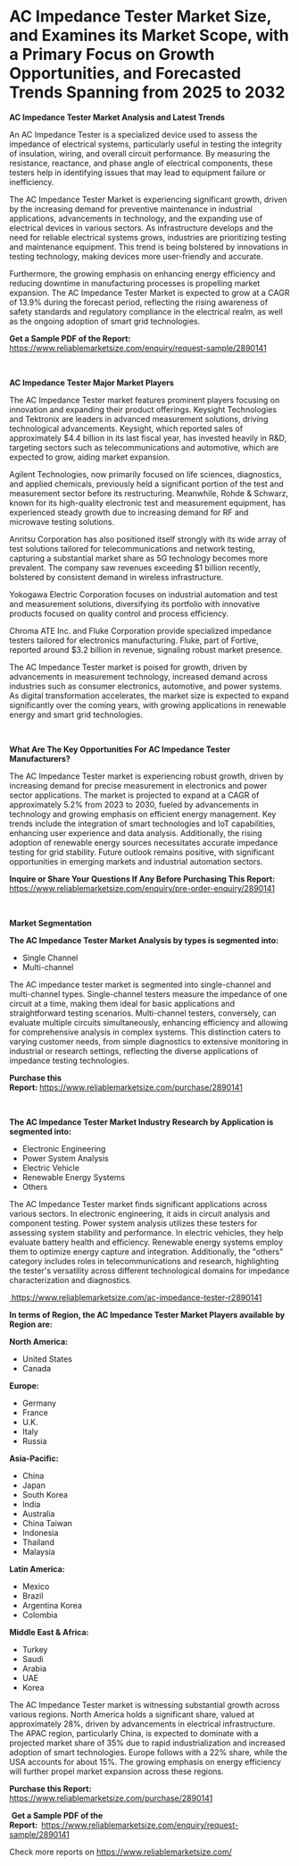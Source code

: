 <p><h1>AC Impedance Tester Market Size, and Examines its Market Scope, with a Primary Focus on Growth Opportunities, and Forecasted Trends Spanning from 2025 to 2032</h1></p><p><strong>AC Impedance Tester Market Analysis and Latest Trends</strong></p>
<p><p>An AC Impedance Tester is a specialized device used to assess the impedance of electrical systems, particularly useful in testing the integrity of insulation, wiring, and overall circuit performance. By measuring the resistance, reactance, and phase angle of electrical components, these testers help in identifying issues that may lead to equipment failure or inefficiency. </p><p>The AC Impedance Tester Market is experiencing significant growth, driven by the increasing demand for preventive maintenance in industrial applications, advancements in technology, and the expanding use of electrical devices in various sectors. As infrastructure develops and the need for reliable electrical systems grows, industries are prioritizing testing and maintenance equipment. This trend is being bolstered by innovations in testing technology, making devices more user-friendly and accurate.</p><p>Furthermore, the growing emphasis on enhancing energy efficiency and reducing downtime in manufacturing processes is propelling market expansion. The AC Impedance Tester Market is expected to grow at a CAGR of 13.9% during the forecast period, reflecting the rising awareness of safety standards and regulatory compliance in the electrical realm, as well as the ongoing adoption of smart grid technologies.</p></p>
<p><strong>Get a Sample PDF of the Report:&nbsp;</strong> <a href="https://www.reliablemarketsize.com/enquiry/request-sample/2890141?utm_campaign=3075&utm_medium=2&utm_source=Github&utm_content=ia&utm_term=14032025&utm_id=ac-impedance-tester">https://www.reliablemarketsize.com/enquiry/request-sample/2890141</a></p>
<p>&nbsp;</p>
<p><strong>AC Impedance Tester Major Market Players</strong></p>
<p><p>The AC Impedance Tester market features prominent players focusing on innovation and expanding their product offerings. Keysight Technologies and Tektronix are leaders in advanced measurement solutions, driving technological advancements. Keysight, which reported sales of approximately $4.4 billion in its last fiscal year, has invested heavily in R&D, targeting sectors such as telecommunications and automotive, which are expected to grow, aiding market expansion.</p><p>Agilent Technologies, now primarily focused on life sciences, diagnostics, and applied chemicals, previously held a significant portion of the test and measurement sector before its restructuring. Meanwhile, Rohde & Schwarz, known for its high-quality electronic test and measurement equipment, has experienced steady growth due to increasing demand for RF and microwave testing solutions.</p><p>Anritsu Corporation has also positioned itself strongly with its wide array of test solutions tailored for telecommunications and network testing, capturing a substantial market share as 5G technology becomes more prevalent. The company saw revenues exceeding $1 billion recently, bolstered by consistent demand in wireless infrastructure.</p><p>Yokogawa Electric Corporation focuses on industrial automation and test and measurement solutions, diversifying its portfolio with innovative products focused on quality control and process efficiency.</p><p>Chroma ATE Inc. and Fluke Corporation provide specialized impedance testers tailored for electronics manufacturing. Fluke, part of Fortive, reported around $3.2 billion in revenue, signaling robust market presence.</p><p>The AC Impedance Tester market is poised for growth, driven by advancements in measurement technology, increased demand across industries such as consumer electronics, automotive, and power systems. As digital transformation accelerates, the market size is expected to expand significantly over the coming years, with growing applications in renewable energy and smart grid technologies.</p></p>
<p>&nbsp;</p>
<p><strong>What Are The Key Opportunities For AC Impedance Tester Manufacturers?</strong></p>
<p><p>The AC Impedance Tester market is experiencing robust growth, driven by increasing demand for precise measurement in electronics and power sector applications. The market is projected to expand at a CAGR of approximately 5.2% from 2023 to 2030, fueled by advancements in technology and growing emphasis on efficient energy management. Key trends include the integration of smart technologies and IoT capabilities, enhancing user experience and data analysis. Additionally, the rising adoption of renewable energy sources necessitates accurate impedance testing for grid stability. Future outlook remains positive, with significant opportunities in emerging markets and industrial automation sectors.</p></p>
<p><strong>Inquire or Share Your Questions If Any Before Purchasing This Report:</strong> <a href="https://www.reliablemarketsize.com/enquiry/pre-order-enquiry/2890141?utm_campaign=3075&utm_medium=2&utm_source=Github&utm_content=ia&utm_term=14032025&utm_id=ac-impedance-tester">https://www.reliablemarketsize.com/enquiry/pre-order-enquiry/2890141</a></p>
<p>&nbsp;</p>
<p><strong>Market Segmentation</strong></p>
<p><strong>The AC Impedance Tester Market Analysis by types is segmented into:</strong></p>
<p><ul><li>Single Channel</li><li>Multi-channel</li></ul></p>
<p><p>The AC impedance tester market is segmented into single-channel and multi-channel types. Single-channel testers measure the impedance of one circuit at a time, making them ideal for basic applications and straightforward testing scenarios. Multi-channel testers, conversely, can evaluate multiple circuits simultaneously, enhancing efficiency and allowing for comprehensive analysis in complex systems. This distinction caters to varying customer needs, from simple diagnostics to extensive monitoring in industrial or research settings, reflecting the diverse applications of impedance testing technologies.</p></p>
<p><strong>Purchase this Report:&nbsp;</strong><a href="https://www.reliablemarketsize.com/purchase/2890141?utm_campaign=3075&utm_medium=2&utm_source=Github&utm_content=ia&utm_term=14032025&utm_id=ac-impedance-tester">https://www.reliablemarketsize.com/purchase/2890141</a></p>
<p>&nbsp;</p>
<p><strong>The AC Impedance Tester Market Industry Research by Application is segmented into:</strong></p>
<p><ul><li>Electronic Engineering</li><li>Power System Analysis</li><li>Electric Vehicle</li><li>Renewable Energy Systems</li><li>Others</li></ul></p>
<p><p>The AC Impedance Tester market finds significant applications across various sectors. In electronic engineering, it aids in circuit analysis and component testing. Power system analysis utilizes these testers for assessing system stability and performance. In electric vehicles, they help evaluate battery health and efficiency. Renewable energy systems employ them to optimize energy capture and integration. Additionally, the "others" category includes roles in telecommunications and research, highlighting the tester's versatility across different technological domains for impedance characterization and diagnostics.</p></p>
<p><a href="https://www.reliablemarketsize.com/ac-impedance-tester-r2890141?utm_campaign=3075&utm_medium=2&utm_source=Github&utm_content=ia&utm_term=14032025&utm_id=ac-impedance-tester">&nbsp;https://www.reliablemarketsize.com/ac-impedance-tester-r2890141</a></p>
<p><strong>In terms of Region, the AC Impedance Tester Market Players available by Region are:</strong></p>
<p>
    <p> <strong> North America: </strong>
        <ul>
            <li>United States</li>
            <li>Canada</li>
        </ul>
        </p> 
    <p> <strong> Europe: </strong>
        <ul>
            <li>Germany</li>
            <li>France</li>
            <li>U.K.</li>
            <li>Italy</li>
            <li>Russia</li>
        </ul>
        </p> 
    <p> <strong> Asia-Pacific: </strong>
        <ul>
            <li>China</li>
            <li>Japan</li>
            <li>South Korea</li>
            <li>India</li>
            <li>Australia</li>
            <li>China Taiwan</li>
            <li>Indonesia</li>
            <li>Thailand</li>
            <li>Malaysia</li>
        </ul>
        </p> 
    <p> <strong> Latin America: </strong>
        <ul>
            <li>Mexico</li>
            <li>Brazil</li>
            <li>Argentina Korea</li>
            <li>Colombia</li>
        </ul>
        </p> 
    <p> <strong> Middle East & Africa: </strong>
        <ul>
            <li>Turkey</li>
            <li>Saudi</li>
            <li>Arabia</li>
            <li>UAE</li>
            <li>Korea</li>
        </ul>
    </p>
    </p>
<p><p>The AC Impedance Tester market is witnessing substantial growth across various regions. North America holds a significant share, valued at approximately 28%, driven by advancements in electrical infrastructure. The APAC region, particularly China, is expected to dominate with a projected market share of 35% due to rapid industrialization and increased adoption of smart technologies. Europe follows with a 22% share, while the USA accounts for about 15%. The growing emphasis on energy efficiency will further propel market expansion across these regions.</p></p>
<p><strong>Purchase this Report: </strong><a href="https://www.reliablemarketsize.com/purchase/2890141?utm_campaign=3075&utm_medium=2&utm_source=Github&utm_content=ia&utm_term=14032025&utm_id=ac-impedance-tester">https://www.reliablemarketsize.com/purchase/2890141</a></p>
<p>&nbsp;<strong>Get a Sample PDF of the Report:&nbsp;&nbsp;</strong><a href="https://www.reliablemarketsize.com/enquiry/request-sample/2890141?utm_campaign=3075&utm_medium=2&utm_source=Github&utm_content=ia&utm_term=14032025&utm_id=ac-impedance-tester">https://www.reliablemarketsize.com/enquiry/request-sample/2890141</a></p>
<p><strong></strong></p>
<p>Check more reports on <a href="https://www.reliablemarketsize.com/?utm_campaign=3075&utm_medium=2&utm_source=Github&utm_content=ia&utm_term=14032025&utm_id=ac-impedance-tester">https://www.reliablemarketsize.com/</a></p>
